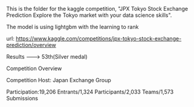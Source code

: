This is the folder for the kaggle competition, "JPX Tokyo Stock Exchange Prediction Explore the Tokyo market with your data science skills".

The model is using lightgbm with the learning to rank

url: https://www.kaggle.com/competitions/jpx-tokyo-stock-exchange-prediction/overview

Results ---> 53th(Silver medal)


Competition Overview

Competition Host: Japan Exchange Group

Participation:19,206 Entrants/1,324 Participants/2,033 Teams/1,573 Submissions
